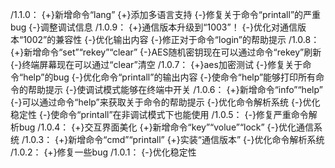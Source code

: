/1.1.0：
{+}新增命令“lang”
{+}添加多语言支持
{-}修复关于命令“printall”的严重bug
{-}调整调试信息
/1.0.9：
{+}通信版本升级到“1003”！
{-}优化对通信版本“1002”的兼容性
{-}优化输出内容
{-}修正对于命令“login”的帮助提示
/1.0.8：
{+}新增命令“set”“rekey”“clear”
{-}AES随机密钥现在可以通过命令“rekey”刷新
{-}终端屏幕现在可以通过“clear”清空
/1.0.7：
{+}aes加密测试
{-}修复关于命令“help”的bug
{-}优化命令“printall”的输出内容
{-}使命令“help”能够打印所有命令的帮助提示
{-}使调试模式能够在终端中开关
/1.0.6：
{+}新增命令“info”“help”
{-}可以通过命令“help”来获取关于命令的帮助提示
{-}优化命令解析系统
{-}优化稳定性
{-}使命令“printall”在非调试模式下也能使用
/1.0.5：
{-}修复严重命令解析bug
/1.0.4：
{+}交互界面美化
{+}新增命令“key”“volue”“lock”
{-}优化通信系统
/1.0.3：
{+}新增命令“cmd”“printall”
{+}实装“通信版本”
{-}优化命令解析系统
/1.0.2：
{+}修复一些bug
/1.0.1：
{-}优化稳定性

